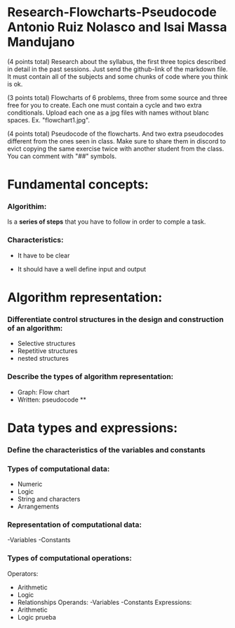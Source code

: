 # Research-Flowcharts-Pseudocode Antonio Ruiz Nolasco and Isai Massa Mandujano

(4 points total) Research about the syllabus, the first three topics described in detail in the past sessions. Just send the github-link of the markdown file. It must contain all of the subjects and some chunks of code where you think is ok.

(3 points total) Flowcharts of 6 problems, three from some source and three free for you to create. Each one must contain a cycle and two extra conditionals. Upload each one as a jpg files with names without blanc spaces. Ex. "flowchart1.jpg".

(4 points total) Pseudocode of the flowcharts. And two extra pseudocodes different from the ones seen in class.  Make sure to share them in discord to evict copying the same exercise twice with another student from the class. You can comment with "##" symbols. 

# Fundamental concepts:
### Algorithim: 
Is a **series of steps** that you have to follow in order to comple a task.
### Characteristics:

- It have to be clear

- It should have a well define input and output

# Algorithm representation:

### Differentiate control structures in the design and construction of an algorithm:
- Selective structures
- Repetitive structures
- nested structures

### Describe the types of algorithm representation:
- Graph: Flow chart
- Written: pseudocode ** 

# Data types and expressions: 
### Define the characteristics of the variables and constants

### Types of computational data:
- Numeric
- Logic
- String and characters
- Arrangements

### Representation of computational data:
-Variables
-Constants

### Types of computational operations:
Operators:
- Arithmetic
- Logic
- Relationships
Operands:
-Variables
-Constants
Expressions:
- Arithmetic
- Logic
prueba
